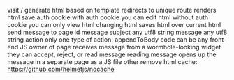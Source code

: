 visit /
  generate html based on template
  redirects to unique route
  renders html
  save auth cookie
with auth cookie
  you can edit html
without auth cookie
  you can only view html
changing html
  saves html over current html
send message to page id
  message
    subject
      any utf8 string
    message
      any utf8 string
    action
      only one type of action: appendToBody
    code
      can be any front-end JS
  owner of page receives message from a wormhole-looking widget
    they can accept, reject, or read message
      reading message opens up the message in a separate page as a JS file
other
  remove html cache: https://github.com/helmetjs/nocache